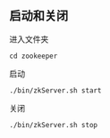## 启动和关闭

进入文件夹

    cd zookeeper

启动

    ./bin/zkServer.sh start

关闭

    ./bin/zkServer.sh stop

